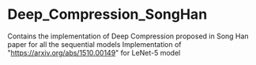 # Deep_Compression_SongHan
Contains the implementation of Deep Compression proposed in Song Han paper for all the sequential models
Implementation of "https://arxiv.org/abs/1510.00149" for LeNet-5 model 

